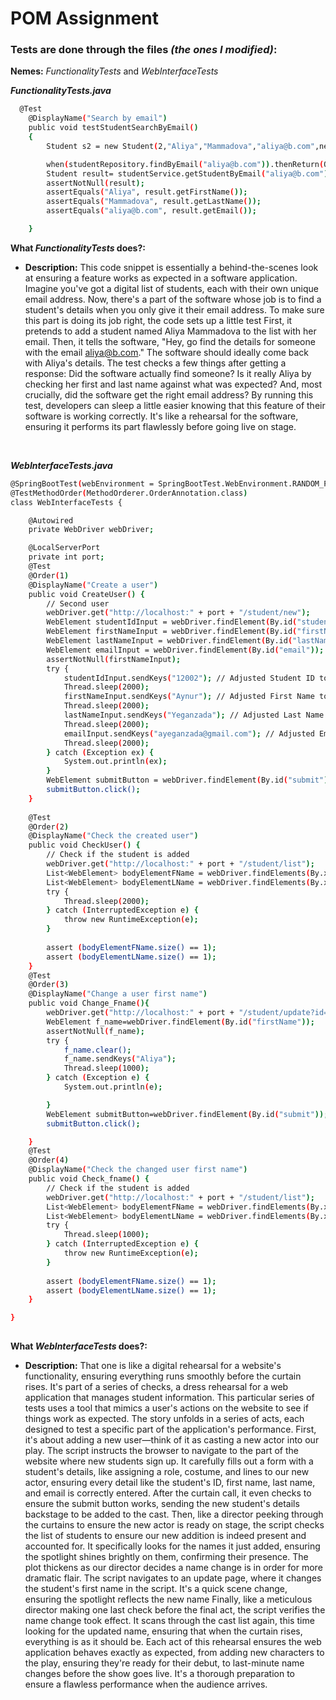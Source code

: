 <link rel="stylesheet" href="https://cdnjs.cloudflare.com/ajax/libs/font-awesome/4.7.0/css/font-awesome.min.css">

# POM Assignment

**<h3> Tests are done through the files <i>(the ones I modified)</i>:</h3>**

**Nemes:** <i>FunctionalityTests</i> and <i>WebInterfaceTests</i>

**<i>FunctionalityTests.java</i>**

```bash
  @Test
    @DisplayName("Search by email")
    public void testStudentSearchByEmail()
    {
        Student s2 = new Student(2,"Aliya","Mammadova","aliya@b.com",new Date(),null,null);

        when(studentRepository.findByEmail("aliya@b.com")).thenReturn(Optional.of(s2));
        Student result= studentService.getStudentByEmail("aliya@b.com");
        assertNotNull(result);
        assertEquals("Aliya", result.getFirstName());
        assertEquals("Mammadova", result.getLastName());
        assertEquals("aliya@b.com", result.getEmail());

    }
```
**What <i>FunctionalityTests</i> does?:**

- **Description:** This code snippet is essentially a behind-the-scenes look at ensuring a feature works as expected in a software application. Imagine you've got a digital list of students, each with their own unique email address. Now, there's a part of the software whose job is to find a student's details when you only give it their email address. To make sure this part is doing its job right, the code sets up a little test First, it pretends to add a student named Aliya Mammadova to the list with her email. Then, it tells the software, "Hey, go find the details for someone with the email aliya@b.com." The software should ideally come back with Aliya's details. The test checks a few things after getting a response: Did the software actually find someone? Is it really Aliya by checking her first and last name against what was expected? And, most crucially, did the software get the right email address? By running this test, developers can sleep a little easier knowing that this feature of their software is working correctly. It's like a rehearsal for the software, ensuring it performs its part flawlessly before going live on stage.

<br>

**<i>WebInterfaceTests.java</i>**

```bash
@SpringBootTest(webEnvironment = SpringBootTest.WebEnvironment.RANDOM_PORT)
@TestMethodOrder(MethodOrderer.OrderAnnotation.class)
class WebInterfaceTests {

	@Autowired
	private WebDriver webDriver;

	@LocalServerPort
	private int port;
	@Test
	@Order(1)
	@DisplayName("Create a user")
	public void CreateUser() {
		// Second user
		webDriver.get("http://localhost:" + port + "/student/new");
		WebElement studentIdInput = webDriver.findElement(By.id("studentId"));
		WebElement firstNameInput = webDriver.findElement(By.id("firstName"));
		WebElement lastNameInput = webDriver.findElement(By.id("lastName"));
		WebElement emailInput = webDriver.findElement(By.id("email"));
		assertNotNull(firstNameInput);
		try {
			studentIdInput.sendKeys("12002"); // Adjusted Student ID to "12002"
			Thread.sleep(2000);
			firstNameInput.sendKeys("Aynur"); // Adjusted First Name to "Aynur"
			Thread.sleep(2000);
			lastNameInput.sendKeys("Yeganzada"); // Adjusted Last Name to "Yeganzada"
			Thread.sleep(2000);
			emailInput.sendKeys("ayeganzada@gmail.com"); // Adjusted Email to "ayeganzada@gmail.com"
			Thread.sleep(2000);
		} catch (Exception ex) {
			System.out.println(ex);
		}
		WebElement submitButton = webDriver.findElement(By.id("submit"));
		submitButton.click();
	}
	
	@Test
	@Order(2)
	@DisplayName("Check the created user")
	public void CheckUser() {
		// Check if the student is added
		webDriver.get("http://localhost:" + port + "/student/list");
		List<WebElement> bodyElementFName = webDriver.findElements(By.xpath("//*[contains(text(), 'Aynur')]"));
		List<WebElement> bodyElementLName = webDriver.findElements(By.xpath("//*[contains(text(), 'Yeganzada')]"));
		try {
			Thread.sleep(2000);
		} catch (InterruptedException e) {
			throw new RuntimeException(e);
		}
		
		assert (bodyElementFName.size() == 1);
		assert (bodyElementLName.size() == 1);
	}
	@Test
	@Order(3)
	@DisplayName("Change a user first name")
	public void Change_Fname(){
		webDriver.get("http://localhost:" + port + "/student/update?id=12002");
		WebElement f_name=webDriver.findElement(By.id("firstName"));
		assertNotNull(f_name);
		try {
			f_name.clear();
			f_name.sendKeys("Aliya");
			Thread.sleep(1000);
		} catch (Exception e) {
			System.out.println(e);

		}
		WebElement submitButton=webDriver.findElement(By.id("submit"));
		submitButton.click();

	}
	@Test
	@Order(4)
	@DisplayName("Check the changed user first name")
	public void Check_fname() {
		// Check if the student is added
		webDriver.get("http://localhost:" + port + "/student/list");
		List<WebElement> bodyElementFName = webDriver.findElements(By.xpath("//*[contains(text(), 'Aliya')]"));
		List<WebElement> bodyElementLName = webDriver.findElements(By.xpath("//*[contains(text(), 'Yeganzada')]"));
		try {
			Thread.sleep(1000);
		} catch (InterruptedException e) {
			throw new RuntimeException(e);
		}
		
		assert (bodyElementFName.size() == 1);
		assert (bodyElementLName.size() == 1);
	}

}
    
```
**What <i>WebInterfaceTests</i> does?:**

- **Description:** That one is like a digital rehearsal for a website's functionality, ensuring everything runs smoothly before the curtain rises. It's part of a series of checks, a dress rehearsal for a web application that manages student information. This particular series of tests uses a tool that mimics a user's actions on the website to see if things work as expected. The story unfolds in a series of acts, each designed to test a specific part of the application's performance. First, it's about adding a new user—think of it as casting a new actor into our play. The script instructs the browser to navigate to the part of the website where new students sign up. It carefully fills out a form with a student's details, like assigning a role, costume, and lines to our new actor, ensuring every detail like the student's ID, first name, last name, and email is correctly entered. After the curtain call, it even checks to ensure the submit button works, sending the new student's details backstage to be added to the cast. Then, like a director peeking through the curtains to ensure the new actor is ready on stage, the script checks the list of students to ensure our new addition is indeed present and accounted for. It specifically looks for the names it just added, ensuring the spotlight shines brightly on them, confirming their presence. The plot thickens as our director decides a name change is in order for more dramatic flair. The script navigates to an update page, where it changes the student's first name in the script. It's a quick scene change, ensuring the spotlight reflects the new name Finally, like a meticulous director making one last check before the final act, the script verifies the name change took effect. It scans through the cast list again, this time looking for the updated name, ensuring that when the curtain rises, everything is as it should be. Each act of this rehearsal ensures the web application behaves exactly as expected, from adding new characters to the play, ensuring they're ready for their debut, to last-minute name changes before the show goes live. It's a thorough preparation to ensure a flawless performance when the audience arrives.
